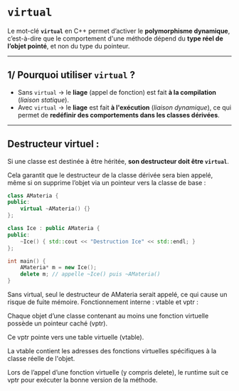 # `virtual`

Le mot-clé **`virtual`** en C++ permet d’activer le **polymorphisme dynamique**, c’est-à-dire que le comportement 
d'une méthode dépend du **type réel de l’objet pointé**, et non du type du pointeur.

---

## 1/ Pourquoi utiliser `virtual` ?
- Sans `virtual` → le **liage** (appel de fonction) est fait **à la compilation** (*liaison statique*).  
- Avec `virtual` → le **liage** est fait **à l'exécution** (*liaison dynamique*), ce qui permet de **redéfinir des comportements dans les classes dérivées**.

---

## Destructeur virtuel :
Si une classe est destinée à être héritée, **son destructeur doit être `virtual`**.  

Cela garantit que le destructeur de la classe dérivée sera bien appelé,  
même si on supprime l’objet via un pointeur vers la classe de base :

```cpp
class AMateria {
public:
    virtual ~AMateria() {}
};

class Ice : public AMateria {
public:
    ~Ice() { std::cout << "Destruction Ice" << std::endl; }
};

int main() {
    AMateria* m = new Ice();
    delete m; // appelle ~Ice() puis ~AMateria()
}
```

Sans virtual, seul le destructeur de AMateria serait appelé, ce qui cause un risque de fuite mémoire.
Fonctionnement interne : vtable et vptr :

Chaque objet d’une classe contenant au moins une fonction virtuelle possède un pointeur caché (vptr).

Ce vptr pointe vers une table virtuelle (vtable).

La vtable contient les adresses des fonctions virtuelles spécifiques à la classe réelle de l'objet.

Lors de l’appel d’une fonction virtuelle (y compris delete), le runtime suit ce vptr pour exécuter la bonne version de la méthode.